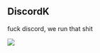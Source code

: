 ## DiscordK

fuck discord, we run that shit

<img src="https://github-readme-stats.vercel.app/api?username=ifsie&&show_icon=true&title_color=ffffff&icon_color=bb2acf&text_color=daf7dc&bg_color=151515">


